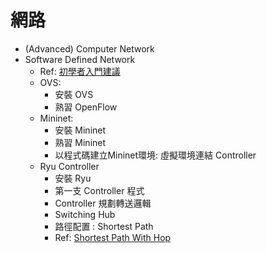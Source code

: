 # 網路
- (Advanced) Computer Network
- Software Defined Network
    - Ref: [初學者入門建議](https://github.com/YanHaoChen/Learning-SDN#%E5%88%9D%E5%AD%B8%E8%80%85%E5%85%A5%E9%96%80%E5%BB%BA%E8%AD%B0)
    - OVS:
        - 安裝 OVS
        - 熟習 OpenFlow
    - Mininet:
    	- 安裝 Mininet
    	- 熟習 Mininet
    	- 以程式碼建立Mininet環境: 虛擬環境連結 Controller
    - Ryu Controller
    	- 安裝 Ryu
    	- 第一支 Controller 程式
    	- Controller 規劃轉送邏輯
    	- Switching Hub
    	- 路徑配置 : Shortest Path 
        - Ref: [Shortest Path With Hop](https://github.com/ParanoiaUPC/sdn_shortest_path)
    
